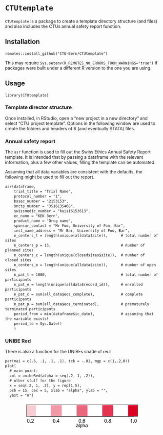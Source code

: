 <!-- README.md is generated from README.Rmd. Please edit that file -->

`CTUtemplate`
=============

`CTUtemplate` is a package to create a template directory structure (and
files) and also includes the CTUs annual safety report function.

Installation
------------

    remotes::install_github("CTU-Bern/CTUtemplate")

This may require `Sys.setenv(R_REMOTES_NO_ERRORS_FROM_WARNINGS="true")`
if packages were built under a different R version to the one you are
using.

Usage
-----

    library(CTUtemplate)

### Template director structure

Once installed, in RStudio, open a “new project in a new directory” and
select “CTU project template”. Options in the following window are used
to create the folders and headers of R (and eventually STATA) files.

### Annual safety report

The `asr` function is used to fill out the Swiss Ethics Annual Safety
Report template. It is intended that by passing a dataframe with the
relevant information, plus a few other values, filling the template can
be automated.

Assuming that all data variables are consistent with the defaults, the
following might be used to fill out the report.

    asr(dataframe,
        trial_title = "Trial Name",
        protocol_number = "1",
        basec_number = "2153153",
        snctp_number = "3516135468",
        swissmedic_number = "kuis16153613",
        ec_name = "KEK Bern",
        product_name = "Drug name",
        sponsor_contact = "Mr Foo, University of Foo, Bar", 
        inst_name_address = "Mr Bar, University of Foo, Bar",
        n_centers_t = length(unique(alldata$site)),      # total number of sites
        n_centers_p = 15,                                # number of planned sites
        n_centers_c = length(unique(closedsites$site)),  # number of closed sites
        n_centers_o = length(unique(alldata$site)),      # number of open sites
        n_pat_t = 1000,                                  # total number of participants
        n_pat_e = length(unique(alldata$record_id)),     # enrolled participants
        n_pat_c = sum(all_data$eos_complete),            # complete participants
        n_pat_p = sum(all_data$eos_terminated),          # prematurely terminated participants
        period_from = min(dataframe$ic_date),            # assuming that the variable exists!
        period_to = Sys.Date()
        )

### UNIBE Red

There is also a function for the UNIBEs shade of red:

    par(mai = c(.5, .1, .1, .1), tck = -.01, mgp = c(1,.2,0))
    plot(
      # main point:
      col = unibeRed(alpha = seq(.2, 1, .2)), 
      # other stuff for the figure
      x = seq(.2, 1, .2), y = rep(1,5), 
      pch = 15, cex = 5, xlab = "alpha", ylab = "", 
      yaxt = "n")

<img src="man/figures/README-unnamed-chunk-5-1.png" style="display: block; margin: auto;" />
